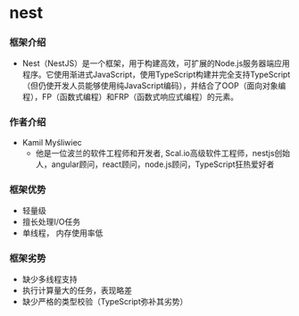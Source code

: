 # nest
### 框架介绍
- Nest（NestJS）是一个框架，用于构建高效，可扩展的Node.js服务器端应用程序。它使用渐进式JavaScript，使用TypeScript构建并完全支持TypeScript（但仍使开发人员能够使用纯JavaScript编码），并结合了OOP（面向对象编程），FP（函数式编程）和FRP（函数式响应式编程）的元素。
### 作者介绍
- Kamil Myśliwiec
  - 他是一位波兰的软件工程师和开发者, Scal.io高级软件工程师，nestjs创始人，angular顾问，react顾问，node.js顾问，TypeScript狂热爱好者

### 框架优势
 - 轻量级
 - 擅长处理I/O任务
 - 单线程， 内存使用率低
### 框架劣势
 - 缺少多线程支持
 - 执行计算量大的任务，表现略差
 - 缺少严格的类型校验（TypeScript弥补其劣势）
  